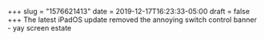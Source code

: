 +++
slug = "1576621413"
date = 2019-12-17T16:23:33-05:00
draft = false
+++
The latest iPadOS update removed the annoying switch control banner - yay screen estate
